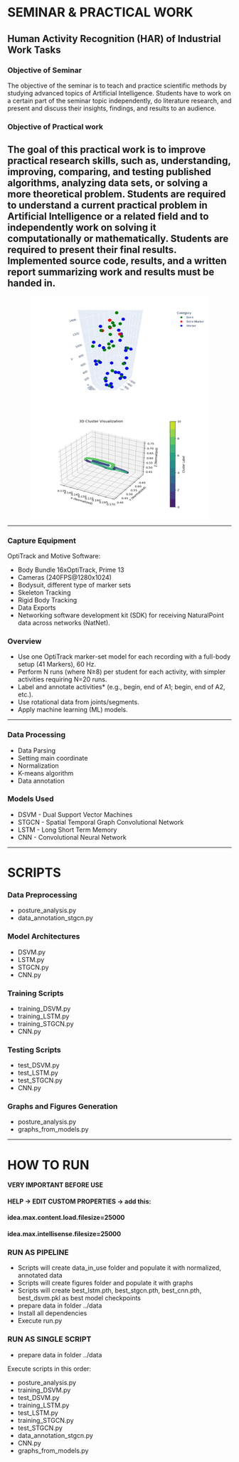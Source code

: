 # SEMINAR & PRACTICAL WORK

## Human Activity Recognition (HAR) of Industrial Work Tasks

### Objective of Seminar

The objective of the seminar is to teach and practice scientific methods by
studying advanced topics of Artificial Intelligence. Students have to work on a
certain part of the seminar topic independently, do literature research, and
present and discuss their insights, findings, and results to an audience.

### Objective of Practical work

The goal of this practical work is to improve practical research skills, such as, understanding,
improving, comparing, and testing published algorithms, analyzing data sets, or solving a more
theoretical problem. Students are required to understand a current practical problem in Artificial
Intelligence or a related field and to independently work on solving it computationally or
mathematically. Students are required to present their final results. Implemented source code,
results, and a written report summarizing work and results must be handed in.
---

<p align="center">
<img align="center" width="400" height="250" src="figs/gifs/pose_normal_squad.gif"/>
<img align="center" width="400" height="250" src="figs/fig_data_12343658_1_012.png"/>
</p>

---

### Capture Equipment

OptiTrack and Motive Software:

- Body Bundle 16xOptiTrack, Prime 13
- Cameras (240FPS@1280x1024)
- Bodysuit, different type of marker sets
- Skeleton Tracking
- Rigid Body Tracking
- Data Exports
- Networking software development kit (SDK) for receiving NaturalPoint data across networks (NatNet).

### Overview

- Use one OptiTrack marker-set model for each recording with a full-body setup (41 Markers), 60 Hz.
- Perform N runs (where N≥8) per student for each activity, with simpler activities requiring N=20 runs.
- Label and annotate activities* (e.g., begin, end of A1; begin, end of A2, etc.).
- Use rotational data from joints/segments.
- Apply machine learning (ML) models.

---

### Data Processing

- Data Parsing
- Setting main coordinate
- Normalization
- K-means algorithm
- Data annotation

### Models Used

- DSVM - Dual Support Vector Machines
- STGCN - Spatial Temporal Graph Convolutional Network
- LSTM - Long Short Term Memory
- CNN - Convolutional Neural Network

---

# SCRIPTS

### Data Preprocessing

- posture_analysis.py
- data_annotation_stgcn.py

### Model Architectures

- DSVM.py
- LSTM.py
- STGCN.py
- CNN.py

### Training Scripts

- training_DSVM.py
- training_LSTM.py
- training_STGCN.py
- CNN.py

### Testing Scripts

- test_DSVM.py
- test_LSTM.py
- test_STGCN.py
- CNN.py

### Graphs and Figures Generation

- posture_analysis.py
- graphs_from_models.py

---

# HOW TO RUN

#### VERY IMPORTANT BEFORE USE

#### HELP -> EDIT CUSTOM PROPERTIES -> add this:

#### idea.max.content.load.filesize=25000

#### idea.max.intellisense.filesize=25000

### RUN AS PIPELINE

- Scripts will create data_in_use folder and populate it with normalized, annotated data
- Scripts will create figures folder and populate it with graphs
- Scripts will create best_lstm.pth, best_stgcn.pth, best_cnn.pth, best_dsvm.pkl as best model checkpoints
- prepare data in folder ../data
- Install all dependencies
- Execute run.py

### RUN AS SINGLE SCRIPT

- prepare data in folder ../data

Execute scripts in this order:

- posture_analysis.py
- training_DSVM.py
- test_DSVM.py
- training_LSTM.py
- test_LSTM.py
- training_STGCN.py
- test_STGCN.py
- data_annotation_stgcn.py
- CNN.py
- graphs_from_models.py